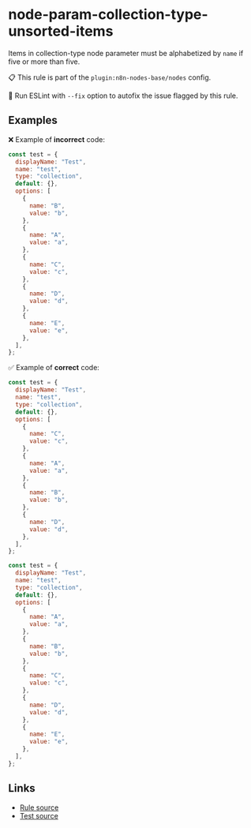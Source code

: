 [//]: # "File generated from a template. Do not edit this file directly."

# node-param-collection-type-unsorted-items

Items in collection-type node parameter must be alphabetized by `name` if five or more than five.

📋 This rule is part of the `plugin:n8n-nodes-base/nodes` config.

🔧 Run ESLint with `--fix` option to autofix the issue flagged by this rule.

## Examples

❌ Example of **incorrect** code:

```js
const test = {
  displayName: "Test",
  name: "test",
  type: "collection",
  default: {},
  options: [
    {
      name: "B",
      value: "b",
    },
    {
      name: "A",
      value: "a",
    },
    {
      name: "C",
      value: "c",
    },
    {
      name: "D",
      value: "d",
    },
    {
      name: "E",
      value: "e",
    },
  ],
};
```

✅ Example of **correct** code:

```js
const test = {
  displayName: "Test",
  name: "test",
  type: "collection",
  default: {},
  options: [
    {
      name: "C",
      value: "c",
    },
    {
      name: "A",
      value: "a",
    },
    {
      name: "B",
      value: "b",
    },
    {
      name: "D",
      value: "d",
    },
  ],
};

const test = {
  displayName: "Test",
  name: "test",
  type: "collection",
  default: {},
  options: [
    {
      name: "A",
      value: "a",
    },
    {
      name: "B",
      value: "b",
    },
    {
      name: "C",
      value: "c",
    },
    {
      name: "D",
      value: "d",
    },
    {
      name: "E",
      value: "e",
    },
  ],
};
```

## Links

- [Rule source](../../lib/rules/node-param-collection-type-unsorted-items.ts)
- [Test source](../../tests/node-param-collection-type-unsorted-items.test.ts)
